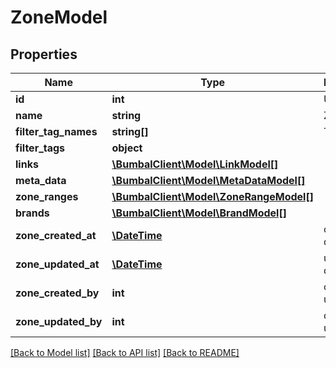 # ZoneModel

## Properties
Name | Type | Description | Notes
------------ | ------------- | ------------- | -------------
**id** | **int** | Unique ID | [optional] 
**name** | **string** | Zone Name | [optional] 
**filter_tag_names** | **string[]** | Tag names | [optional] 
**filter_tags** | **object** |  | [optional] 
**links** | [**\BumbalClient\Model\LinkModel[]**](LinkModel.md) |  | [optional] 
**meta_data** | [**\BumbalClient\Model\MetaDataModel[]**](MetaDataModel.md) |  | [optional] 
**zone_ranges** | [**\BumbalClient\Model\ZoneRangeModel[]**](ZoneRangeModel.md) |  | [optional] 
**brands** | [**\BumbalClient\Model\BrandModel[]**](BrandModel.md) |  | [optional] 
**zone_created_at** | [**\DateTime**](\DateTime.md) | created_at date time | [optional] 
**zone_updated_at** | [**\DateTime**](\DateTime.md) | updated_at date time | [optional] 
**zone_created_by** | **int** | created_by user id | [optional] 
**zone_updated_by** | **int** | created_by user id | [optional] 

[[Back to Model list]](../README.md#documentation-for-models) [[Back to API list]](../README.md#documentation-for-api-endpoints) [[Back to README]](../README.md)


